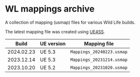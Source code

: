 # WL mappings archive

A collection of mapping (usmap) files for various Wild Life builds.

The latest mapping file was created using [UE4SS](https://github.com/UE4SS-RE/RE-UE4SS).

| Build      | UE version | Mapping file              |
| ---------- | ---------- | ------------------------- |
| 2024.02.23 | UE 5.3     | `Mappings_20240223.usmap` |
| 2023.12.14 | UE 5.3     | `Mappings_20231214.usmap` |
| 2023.10.20 | UE 5.2     | `Mappings_20231020.usmap` |
